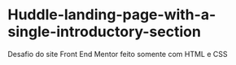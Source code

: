 # Huddle-landing-page-with-a-single-introductory-section
Desafio do site Front End Mentor feito somente com HTML e CSS
